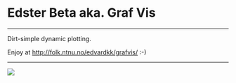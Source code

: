 # Edster Beta aka. Graf Vis


<hr />

Dirt-simple dynamic plotting.

Enjoy at http://folk.ntnu.no/edvardkk/grafvis/ :-)

<hr />

<img src="http://i.imgur.com/6cuQMxN.png" /> <br />
